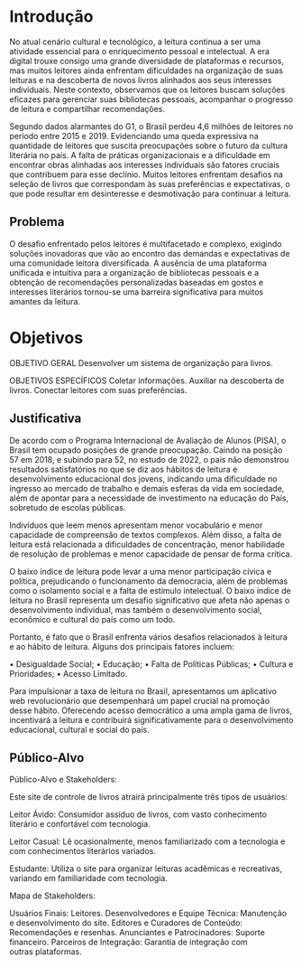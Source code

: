 # Introdução

No atual cenário cultural e tecnológico, a leitura continua a ser uma atividade essencial para o enriquecimento pessoal e intelectual. A era digital trouxe consigo uma grande diversidade de plataformas e recursos, mas muitos leitores ainda enfrentam dificuldades na organização de suas leituras e na descoberta de novos livros alinhados aos seus interesses individuais. Neste contexto, observamos que os leitores buscam soluções eficazes para gerenciar suas bibliotecas pessoais, acompanhar o progresso de leitura e compartilhar recomendações.

Segundo dados alarmantes do G1, o Brasil perdeu 4,6 milhões de leitores no período entre 2015 e 2019. Evidenciando uma queda expressiva na quantidade de leitores que suscita preocupações sobre o futuro da cultura literária no país. A falta de práticas organizacionais e a dificuldade em encontrar obras alinhadas aos interesses individuais são fatores cruciais que contribuem para esse declínio. Muitos leitores enfrentam desafios na seleção de livros que correspondam às suas preferências e expectativas, o que pode resultar em desinteresse e desmotivação para continuar a leitura. 

## Problema

O desafio enfrentado pelos leitores é multifacetado e complexo, exigindo soluções inovadoras que vão ao encontro das demandas e expectativas de uma comunidade leitora diversificada. A ausência de uma plataforma unificada e intuitiva para a organização de bibliotecas pessoais e a obtenção de recomendações personalizadas baseadas em gostos e interesses literários tornou-se uma barreira significativa para muitos amantes da leitura.

#  Objetivos
OBJETIVO GERAL
Desenvolver um sistema de organização para livros.

OBJETIVOS ESPECÍFICOS
Coletar informações.
Auxiliar na descoberta de livros.
Conectar leitores com suas preferências.

## Justificativa

De acordo com o Programa Internacional de Avaliação de Alunos (PISA), o Brasil tem ocupado posições de grande preocupação. Caindo na posição 57 em 2018, e subindo para 52, no estudo de 2022, o pais não demonstrou resultados satisfatórios no que se diz aos hábitos de leitura e desenvolvimento educacional dos jovens, indicando uma dificuldade no ingresso ao mercado de trabalho e demais esferas da vida em sociedade, além de apontar para a necessidade de investimento na educação do País, sobretudo de escolas públicas.

Indivíduos que leem menos apresentam menor vocabulário e menor capacidade de compreensão de textos complexos. Além disso, a falta de leitura está relacionada a dificuldades de concentração, menor habilidade de resolução de problemas e menor capacidade de pensar de forma crítica.

O baixo índice de leitura pode levar a uma menor participação cívica e política, prejudicando o funcionamento da democracia, além de problemas como o isolamento social e a falta de estímulo intelectual. O baixo índice de leitura no Brasil representa um desafio significativo que afeta não apenas o desenvolvimento individual, mas também o desenvolvimento social, econômico e cultural do país como um todo. 

Portanto, é fato que o Brasil enfrenta vários desafios relacionados à leitura e ao hábito de leitura. Alguns dos principais fatores incluem: 

•	Desigualdade Social;
•	Educação;
•	Falta de Políticas Públicas;
•	Cultura e Prioridades;
•	Acesso Limitado.

Para impulsionar a taxa de leitura no Brasil, apresentamos um aplicativo web revolucionário que desempenhará um papel crucial na promoção desse hábito. Oferecendo acesso democrático a uma ampla gama de livros, incentivará a leitura e contribuirá significativamente para o desenvolvimento educacional, cultural e social do país.


## Público-Alvo

Público-Alvo e Stakeholders:

Este site de controle de livros atrairá principalmente três tipos de usuários:

Leitor Ávido: Consumidor assíduo de livros, com vasto conhecimento literário e confortável com tecnologia.

Leitor Casual: Lê ocasionalmente, menos familiarizado com a tecnologia e com conhecimentos literários variados.

Estudante: Utiliza o site para organizar leituras acadêmicas e recreativas, variando em familiaridade com tecnologia.

Mapa de Stakeholders:

Usuários Finais: Leitores.
Desenvolvedores e Equipe Técnica: Manutenção e desenvolvimento do site.
Editores e Curadores de Conteúdo: Recomendações e resenhas.
Anunciantes e Patrocinadores: Suporte financeiro.
Parceiros de Integração: Garantia de integração com outras plataformas.
